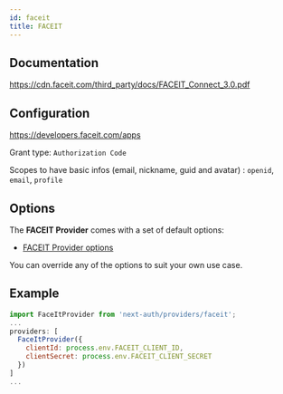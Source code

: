 ```yaml
---
id: faceit
title: FACEIT
---
```


## Documentation

https://cdn.faceit.com/third_party/docs/FACEIT_Connect_3.0.pdf

## Configuration

https://developers.faceit.com/apps

Grant type: `Authorization Code`

Scopes to have basic infos (email, nickname, guid and avatar) : `openid`, `email`, `profile`

## Options

The **FACEIT Provider** comes with a set of default options:

- [FACEIT Provider options](https://github.com/nextauthjs/next-auth/blob/main/src/providers/faceit.js)

You can override any of the options to suit your own use case.

## Example

```js
import FaceItProvider from 'next-auth/providers/faceit';
...
providers: [
  FaceItProvider({
    clientId: process.env.FACEIT_CLIENT_ID,
    clientSecret: process.env.FACEIT_CLIENT_SECRET
  })
]
...
```
